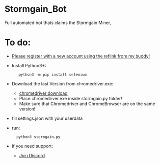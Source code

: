 # Stormgain_Bot
Full automated bot thats claims the Stormgain Miner, 


# To do:
* [Please register with a new account using the reflink from my buddy!](http://github.com)
* Install Python3+:
  ```shell
     python3 -m pip install selenium 
   ```
* Download the last Version from chromedriver.exe:
  * [chromedriver download](https://chromedriver.chromium.org/)
  * Place chromedriver.exe inside stormgain.py folder!
  * Make sure that Chromedriver and ChromeBrowser are on the same version!

* fill settings.json with your userdata
* run:
  ```shell
    python3 stormgain.py
    ``` 
  
* if you need support:
  * [Join Discord](https://discord.gg/YcDZskNUMp)
